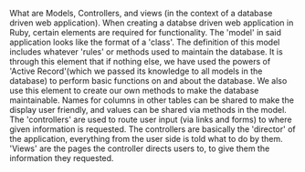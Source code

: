 What are Models, Controllers, and views (in the context of a database driven web application).  When creating a databse driven web application in Ruby, certain elements are required for functionality.  The 'model' in said application looks like the format of a 'class'.  The definition of this model includes whatever 'rules' or methods used to maintain the database.  It is through this element that if nothing else, we have used the powers of 'Active Record'(which we passed its knowledge to all models in the database) to perform basic functions on and about the database.  We also use this element to create our own methods to make the database maintainable.  Names for columns in other tables can be shared to make the display user friendly, and values can be shared via methods in the model.  The 'controllers' are used to route user input (via links and forms) to where given information is requested.  The controllers are basically the 'director' of the application, everything from the user side is told what to do by them.  'Views' are the pages the controller directs users to, to give them the information they requested.
